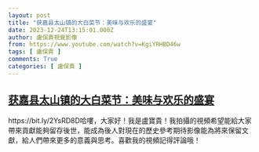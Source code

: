 ```yaml
---
layout: post
title: "获嘉县太山镇的大白菜节：美味与欢乐的盛宴"
date: 2023-12-24T13:15:01.000Z
author: 盧保貴視覺影像
from: https://www.youtube.com/watch?v=KgiYRHBD46w
tags: [ 盧保貴 ]
comments: True
categories: [ 盧保貴 ]
---
```

<!--1703423701000-->
[获嘉县太山镇的大白菜节：美味与欢乐的盛宴](https://www.youtube.com/watch?v=KgiYRHBD46w)
------

<div>
https://bit.ly/2YsRD8D哈嘍，大家好！我是盧寶貴！我拍攝的視頻希望能給大家帶來貢獻能夠留存後世，能成為後人對現在的歷史參考期待影像能為將來保留文獻，給人們帶來更多的意義與思考。喜歡我的視頻記得評論哦！
</div>
